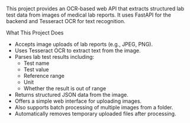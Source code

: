 This project provides an OCR-based web API that extracts structured lab test data from images of medical lab reports. It uses FastAPI for the backend and Tesseract OCR for text recognition.

What This Project Does

- Accepts image uploads of lab reports (e.g., JPEG, PNG).
- Uses Tesseract OCR to extract text from the image.
- Parses lab test results including:
  - Test name
  - Test value
  - Reference range
  - Unit
  - Whether the result is out of range
- Returns structured JSON data from the image.
- Offers a simple web interface for uploading images.
- Also supports batch processing of multiple images from a folder.
- Automatically removes temporary uploaded files after processing.


